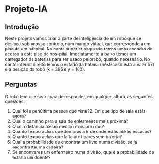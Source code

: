 # Projeto-IA

## Introdução

Neste projeto vamos criar a parte de inteligência de um robô que se desloca sob onosso controlo, num mundo virtual, que corresponde a um piso de um hospital.
No canto superior esquerdo temos umas escadas de acesso a este piso do hos-pital. Imediatamente a baixo temos um carregador de baterias para ser usado pelorobô, 
quando necessário. No canto inferior direito temos o estado da bateria (nestecaso está a valer 57) e a posição do robô (x = 395 e y = 100).

## Perguntas
O robô tem que ser capaz de responder, em qualquer altura, às seguintes questões:
1.  Qual foi a penúltima pessoa que viste?2.  Em que tipo de sala estás agora?
3.  Qual o caminho para a sala de enfermeiros mais próxima?
4.  Qual a distância até ao médico mais próximo?
5.  Quanto tempo achas que demoras a ir de onde estás até às escadas?
6.  Quanto tempo achas que falta até ficares sem bateria?
7.  Qual a probabilidade de encontrar um livro numa divisão, se já encontrasteuma cadeira?
8.  Se encontrares um enfermeiro numa divisão, qual é a probabilidade de estarlá um doente?
